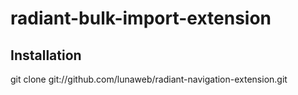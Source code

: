 radiant-bulk-import-extension
=============================

Installation
------------

git clone git://github.com/lunaweb/radiant-navigation-extension.git